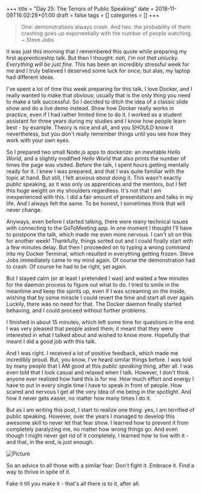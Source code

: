 +++
title = "Day 25: The Terrors of Public Speaking"
date = 2018-11-09T16:02:28+01:00
draft = false
tags = []
categories = []
+++

> One: demonstrations always crash. And two: the probability of them crashing goes up exponentially with the number of people watching. 
~ Steve Jobs

It was just this morning that I remembered this quote while preparing my first apprenticeship talk. But then I thought: _nah, I'm not that unlucky. Everything will be just fine._ This has been an incredibly stressful week for me and I truly believed I deserved some luck for once; but alas, my laptop had different ideas.

I've spent a lot of time this week preparing for this talk. I love Docker, and I really wanted to make that obvious; usually that is the only thing you need to make a talk successful. So I decided to ditch the idea of a classic slide show and do a live demo instead. Show how Docker really works in practice, even if I had rather limited time to do it. I worked as a student assistant for three years during my studies and I know how people learn best - by example. Theory is nice and all, and you SHOULD know it nevertheless, but you don't really remember things until you see how they work with your own eyes.

So I prepared two small Node.js apps to dockerize: an inevitable _Hello World_, and a slightly modified _Hello World_ that also prints the number of times the page was visited. Before the talk, I spent hours getting mentally ready for it. I knew I was prepared, and that I was quite familiar with the topic at hand. But still, I felt anxious about doing it. This wasn't exactly _public_ speaking, as it was only us apprentices and the mentors, but I felt this huge weight on my shoulders regardless. It's not that I am inexperienced with this. I did a fair amount of presentations and talks in my life. And I always felt the same. To be honest, I sometimes think that will never change.

Anyways, even before I started talking, there were many technical issues with connecting to the GoToMeeting app. In one moment I thought I'll have to postpone the talk, which made me even more nervous. I can't sit on this for another week! Thankfully, things sorted out and I could finally start with a few minutes delay. But then I proceeded on to typing a wrong command into my Docker Terminal, which resulted in everything getting frozen. Steve Jobs immediately came to my mind again. Of course the demonstration had to crash. Of course he had to be right, yet again.

But I stayed calm (or at least I pretended I was) and waited a few minutes for the daemon process to figure out what to do. I tried to smile in the meantime and keep the spirits up, even if I was screaming on the inside, wishing that by some miracle I could revert the time and start all over again. Luckily, there was no need for that. The Docker daemon finally started behaving, and I could proceed without further problems. 

I finished in about 15 minutes, which left some time for questions in the end. I was very pleased that people asked them; it meant that they were interested in what I talked about and wished to know more. Hopefully that meant I did a good job with this talk.

And I was right. I received a lot of positive feedback, which made me incredibly proud. But, you know, I've heard similar things before. I was told by many people that I AM good at this _public speaking_ thing, after all. I was even told that I look casual and relaxed when I talk. However, I don't think anyone ever realized how hard this is for me. How much effort and energy I have to put in every single time I have to speak in front of people. How scared and nervous I get at the very idea of me being in the spotlight. And how it never gets easier, no matter how many times I do it.

But as I am writing this post, I start to realize one thing: yes, I am terrified of public speaking. However, over the years I managed to develop this awesome skill to never let that fear show. I learned how to prevent it from completely paralyzing me, no matter how wrong things go. And even though I might never get rid of it completely, I learned how to live with it - and that, in the end, is just enough.

![Picture](https://masha-reko.tk/fear.jpg)

So an advice to all those with a similar fear: Don't fight it. Embrace it. Find a way to thrive in spite of it.  

Fake it till you make it - that's all there is to it, after all.

